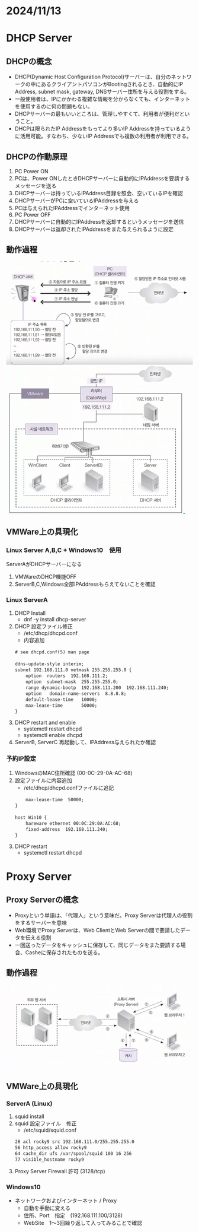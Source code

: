 # 2024/11/13

# DHCP Server
## DHCPの概念
- DHCP(Dynamic Host Configuration Protocol)サーバーは、自分のネットワークの中にあるクライアントパソコンがBootingされるとき、自動的にIP Address, subnet mask, gateway, DNSサーバー住所を与える役割をする。
- 一般使用者は、IPにかかわる複雑な情報を分からなくても、インターネットを使用するのに何の問題もない。
- DHCPサーバーの最もいいところは、管理しやすくて、利用者が便利だということ。
- DHCPは限られたIP Addressをもってより多いIP Addressを持っているように活用可能。すなわち、少ないIP Addressでも複数の利用者が利用できる。
## DHCPの作動原理
1. PC Power ON
2. PCは、Power ONしたときDHCPサーバーに自動的にIPAddressを要請するメッセージを送る
3. DHCPサーバーは持っているIPAddress目録を照会、空いているIPを確認
4. DHCPサーバーがPCに空いているIPAddressを与える
5. PCは与えられたIPAddressでインターネット使用
6. PC Power OFF
7. DHCPサーバーに自動的にIPAddressを返却するというメッセージを送信
8. DHCPサーバーは返却されたIPAddressをまた与えられるように設定

## 動作過程
![DHCP1](/202411/pic/DHCP1.png)
![DHCP2](/202411/pic/DHCP2.png)
## VMWare上の具現化
### Linux Server A,B,C + Windows10　使用
ServerAがDHCPサーバーになる
1. VMWareのDHCP機能OFF
2. ServerB,C,Windows全部IPAddressもらえてないことを確認
### Linux ServerA
1. DHCP Install
    + dnf -y install dhcp-server 
2. DHCP 設定ファイル修正
    + /etc/dhcp/dhcpd.conf
    + 内容追加
    ```shell
    # see dhcpd.conf(5) man page

    ddns-update-style interim;
    subnet 192.168.111.0 netmask 255.255.255.0 {
        option  routers  192.168.111.2;
        option  subnet-mask  255.255.255.0;
        range dynamic-bootp  192.168.111.200  192.168.111.240;
        option   domain-name-servers  8.8.8.8;
        default-lease-time   10000;
        max-lease-time       50000;
    }
    ```
3. DHCP restart and enable
    + systemctl restart dhcpd
    + systemctl enable dhcpd
4. ServerB, ServerC 再起動して、IPAddress与えられたか確認
### 予約IP設定
1. WindowsのMAC住所確認 (00-0C-29-0A-AC-68)
2. 設定ファイルに内容追加
    + /etc/dhcp/dhcpd.confファイルに追記
    ```shell
        max-lease-time  50000;
    }

    host Win10 {
        hareware ethernet 00:0C:29:0A:AC:68;
        fixed-address  192.168.111.240;
    }
    ```
3. DHCP restart
    + systemctl restart dhcpd
# Proxy Server
## Proxy Serverの概念
- Proxyという単語は、「代理人」という意味だ。Proxy Serverは代理人の役割をするサーバーを意味
- Web環境でProxy Serverは、Web ClientとWeb Serverの間で要請したデータを伝える役割
- 一回送ったデータをキャッシュに保存して、同じデータをまた要請する場合、Casheに保存されたものを送る。
## 動作過程
![Proxy](/202411/pic/Proxy.png)

## VMWare上の具現化
### ServerA (Linux)
1. squid install
2. squid 設定ファイル　修正
    + /etc/squid/squid.conf
    ```
    28 acl rocky9 src 192.168.111.0/255.255.255.0
    56 http_access allow rocky9
    64 cache_dir ufs /var/spool/squid 100 16 256
    77 visible_hostname rocky9
    ```
3. Proxy Server Firewall 許可 (3128/tcp)
### Windows10
- ネットワークおよびインターネット / Proxy
    + 自動を手動に変える
    + 住所、Port　指定　(192.168.111.100/3128)
    + WebSite　1～3回繰り返して入ってみることで確認